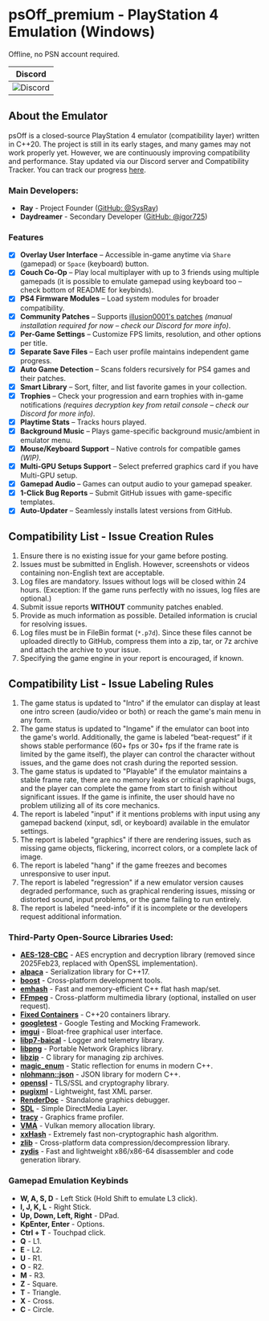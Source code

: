 # psOff_premium - PlayStation 4 Emulation (Windows)
Offline, no PSN account required.

<div align="center">
  
| Discord |
|---------|
| ![Discord](https://img.shields.io/discord/1215784508708749322?style=plastic&cacheSeconds=20&link=https%3A%2F%2Fdiscord.gg%2FJd2AuBN6eW) |

</div>

## About the Emulator

psOff is a closed-source PlayStation 4 emulator (compatibility layer) written in C++20. The project is still in its early stages, and many games may not work properly yet. However, we are continuously improving compatibility and performance. Stay updated via our Discord server and Compatibility Tracker. You can track our progress [here](https://github.com/users/SysRay/projects/5).

### Main Developers:
- **Ray** - Project Founder ([GitHub: @SysRay](https://github.com/SysRay))
- **Daydreamer** - Secondary Developer ([GitHub: @igor725](https://github.com/igor725))

### Features
- [x] **Overlay User Interface** – Accessible in-game anytime via `Share` (gamepad) or `Space` (keyboard) button.
- [x] **Couch Co-Op** – Play local multiplayer with up to 3 friends using multiple gamepads (it is possible to emulate gamepad using keyboard too – check bottom of README for keybinds).
- [x] **PS4 Firmware Modules** – Load system modules for broader compatibility.
- [x] **Community Patches** – Supports [illusion0001's patches](https://github.com/illusion0001/PS4-PS5-Game-Patch) *(manual installation required for now – check our Discord for more info)*.
- [x] **Per-Game Settings** – Customize FPS limits, resolution, and other options per title.
- [x] **Separate Save Files** – Each user profile maintains independent game progress.
- [x] **Auto Game Detection** – Scans folders recursively for PS4 games and their patches.
- [x] **Smart Library** – Sort, filter, and list favorite games in your collection.
- [x] **Trophies** – Check your progression and earn trophies with in-game notifications *(requires decryption key from retail console – check our Discord for more info)*.
- [x] **Playtime Stats** – Tracks hours played.
- [x] **Background Music** – Plays game-specific background music/ambient in emulator menu.
- [x] **Mouse/Keyboard Support** – Native controls for compatible games *(WIP)*.
- [x] **Multi-GPU Setups Support** – Select preferred graphics card if you have Multi-GPU setup.
- [x] **Gamepad Audio** – Games can output audio to your gamepad speaker.
- [x] **1-Click Bug Reports** – Submit GitHub issues with game-specific templates.
- [x] **Auto-Updater** – Seamlessly installs latest versions from GitHub.

## Compatibility List - Issue Creation Rules
1. Ensure there is no existing issue for your game before posting.
2. Issues must be submitted in English. However, screenshots or videos containing non-English text are acceptable.
3. Log files are mandatory. Issues without logs will be closed within 24 hours. (Exception: If the game runs perfectly with no issues, log files are optional.)
4. Submit issue reports **WITHOUT** community patches enabled.
5. Provide as much information as possible. Detailed information is crucial for resolving issues.
6. Log files must be in FileBin format (`*.p7d`). Since these files cannot be uploaded directly to GitHub, compress them into a zip, tar, or 7z archive and attach the archive to your issue.
7. Specifying the game engine in your report is encouraged, if known.

## Compatibility List - Issue Labeling Rules
1. The game status is updated to "Intro" if the emulator can display at least one intro screen (audio/video or both) or reach the game's main menu in any form.
2. The game status is updated to "Ingame" if the emulator can boot into the game's world. Additionally, the game is labeled “beat-request” if it shows stable performance (60+ fps or 30+ fps if the frame rate is limited by the game itself), the player can control the character without issues, and the game does not crash during the reported session.
3. The game status is updated to "Playable" if the emulator maintains a stable frame rate, there are no memory leaks or critical graphical bugs, and the player can complete the game from start to finish without significant issues. If the game is infinite, the user should have no problem utilizing all of its core mechanics.
4. The report is labeled "input" if it mentions problems with input using any gamepad backend (xinput, sdl, or keyboard) available in the emulator settings.
5. The report is labeled "graphics" if there are rendering issues, such as missing game objects, flickering, incorrect colors, or a complete lack of image.
6. The report is labeled "hang" if the game freezes and becomes unresponsive to user input.
7. The report is labeled "regression" if a new emulator version causes degraded performance, such as graphical rendering issues, missing or distorted sound, input problems, or the game failing to run entirely.
8. The report is labeled “need-info” if it is incomplete or the developers request additional information.

### Third-Party Open-Source Libraries Used:
- **[AES-128-CBC](https://github.com/halloweeks/AES-128-CBC/blob/main/LICENSE)** - AES encryption and decryption library (removed since 2025Feb23, replaced with OpenSSL implementation).
- **[alpaca](https://github.com/p-ranav/alpaca/blob/master/LICENSE)** - Serialization library for C++17.
- **[boost](https://www.boost.org/users/license.html)** - Cross-platform development tools.
- **[emhash](https://github.com/ktprime/emhash/blob/master/LICENSE)** - Fast and memory-efficient C++ flat hash map/set.
- **[FFmpeg](https://www.ffmpeg.org/legal.html)** - Cross-platform multimedia library (optional, installed on user request).
- **[Fixed Containers](https://github.com/teslamotors/fixed-containers/blob/main/LICENSE)** - C++20 containers library.
- **[googletest](https://github.com/google/googletest/blob/main/LICENSE)** - Google Testing and Mocking Framework.
- **[imgui](https://github.com/ocornut/imgui/blob/master/LICENSE.txt)** - Bloat-free graphical user interface.
- **[libp7-baical](https://github.com/CMakePorts/libp7-baical/blob/cmake/LICENSE.md)** - Logger and telemetry library.
- **[libpng](https://github.com/pnggroup/libpng/blob/libpng16/LICENSE)** - Portable Network Graphics library.
- **[libzip](https://github.com/nih-at/libzip/blob/main/LICENSE)** - C library for managing zip archives.
- **[magic_enum](https://github.com/Neargye/magic_enum/blob/master/LICENSE)** - Static reflection for enums in modern C++.
- **[nlohmann::json](https://github.com/nlohmann/json/blob/develop/LICENSE.MIT)** - JSON library for modern C++.
- **[openssl](https://github.com/openssl/openssl/blob/master/LICENSE.txt)** - TLS/SSL and cryptography library.
- **[pugixml](https://github.com/zeux/pugixml/blob/master/LICENSE.md)** - Lightweight, fast XML parser.
- **[RenderDoc](https://github.com/baldurk/renderdoc/blob/v1.x/LICENSE.md)** - Standalone graphics debugger.
- **[SDL](https://github.com/libsdl-org/SDL/blob/main/LICENSE.txt)** - Simple DirectMedia Layer.
- **[tracy](https://github.com/wolfpld/tracy/blob/master/LICENSE)** - Graphics frame profiler.
- **[VMA](https://github.com/GPUOpen-LibrariesAndSDKs/VulkanMemoryAllocator/blob/master/LICENSE.txt)** - Vulkan memory allocation library.
- **[xxHash](https://github.com/Cyan4973/xxHash/blob/dev/LICENSE)** - Extremely fast non-cryptographic hash algorithm.
- **[zlib](https://www.zlib.net/zlib_license.html)** - Cross-platform data compression/decompression library.
- **[zydis](https://github.com/zyantific/zydis/blob/master/LICENSE)** - Fast and lightweight x86/x86-64 disassembler and code generation library.

### Gamepad Emulation Keybinds
- **W, A, S, D** - Left Stick (Hold Shift to emulate L3 click).
- **I, J, K, L** - Right Stick.
- **Up, Down, Left, Right** - DPad.
- **KpEnter, Enter** - Options.
- **Ctrl + T** - Touchpad click.
- **Q** - L1.
- **E** - L2.
- **U** - R1.
- **O** - R2.
- **M** - R3.
- **Z** - Square.
- **T** - Triangle.
- **X** - Cross.
- **C** - Circle.
